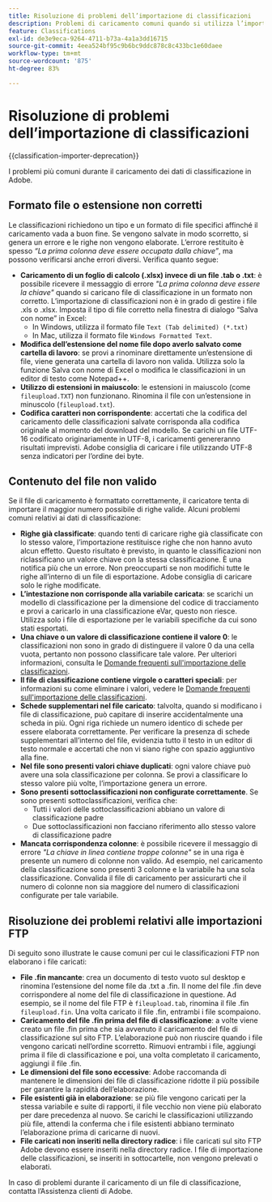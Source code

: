 ```yaml
---
title: Risoluzione di problemi dell’importazione di classificazioni
description: Problemi di caricamento comuni quando si utilizza l’importazione classificazioni.
feature: Classifications
exl-id: de3e9eca-9264-4711-b73a-4a1a3dd16715
source-git-commit: 4eea524bf95c9b6bc9ddc878c8c433bc1e60daee
workflow-type: tm+mt
source-wordcount: '875'
ht-degree: 83%

---
```


# Risoluzione di problemi dell’importazione di classificazioni

{{classification-importer-deprecation}}

I problemi più comuni durante il caricamento dei dati di classificazione in Adobe.

## Formato file o estensione non corretti

Le classificazioni richiedono un tipo e un formato di file specifici affinché il caricamento vada a buon fine. Se vengono salvate in modo scorretto, si genera un errore e le righe non vengono elaborate. L’errore restituito è spesso *“La prima colonna deve essere occupata dalla chiave”*, ma possono verificarsi anche errori diversi. Verifica quanto segue:

* **Caricamento di un foglio di calcolo (.xlsx) invece di un file .tab o .txt**: è possibile ricevere il messaggio di errore *&quot;La prima colonna deve essere la chiave&quot;* quando si caricano file di classificazione in un formato non corretto. L’importazione di classificazioni non è in grado di gestire i file .xls o .xlsx. Imposta il tipo di file corretto nella finestra di dialogo “Salva con nome” in Excel:
   * In Windows, utilizza il formato file `Text (Tab delimited) (*.txt)`
   * In Mac, utilizza il formato file `Windows Formatted Text`.
* **Modifica dell’estensione del nome file dopo averlo salvato come cartella di lavoro**: se provi a rinominare direttamente un’estensione di file, viene generata una cartella di lavoro non valida. Utilizza solo la funzione Salva con nome di Excel o modifica le classificazioni in un editor di testo come Notepad++.
* **Utilizzo di estensioni in maiuscolo**: le estensioni in maiuscolo (come `fileupload.TXT`) non funzionano. Rinomina il file con un’estensione in minuscolo (`fileupload.txt`).
* **Codifica caratteri non corrispondente**: accertati che la codifica del caricamento delle classificazioni salvate corrisponda alla codifica originale al momento del download del modello. Se carichi un file UTF-16 codificato originariamente in UTF-8, i caricamenti genereranno risultati imprevisti. Adobe consiglia di caricare i file utilizzando UTF-8 senza indicatori per l’ordine dei byte.

## Contenuto del file non valido

Se il file di caricamento è formattato correttamente, il caricatore tenta di importare il maggior numero possibile di righe valide. Alcuni problemi comuni relativi ai dati di classificazione:

* **Righe già classificate**: quando tenti di caricare righe già classificate con lo stesso valore, l’importazione restituisce righe che non hanno avuto alcun effetto. Questo risultato è previsto, in quanto le classificazioni non riclassificano un valore chiave con la stessa classificazione. È una notifica più che un errore. Non preoccuparti se non modifichi tutte le righe all’interno di un file di esportazione. Adobe consiglia di caricare solo le righe modificate.
* **L’intestazione non corrisponde alla variabile caricata**: se scarichi un modello di classificazione per la dimensione del codice di tracciamento e provi a caricarlo in una classificazione eVar, questo non riesce. Utilizza solo i file di esportazione per le variabili specifiche da cui sono stati esportati.
* **Una chiave o un valore di classificazione contiene il valore 0**: le classificazioni non sono in grado di distinguere il valore 0 da una cella vuota, pertanto non possono classificare tale valore. Per ulteriori informazioni, consulta le [Domande frequenti sull&#39;importazione delle classificazioni](importer-faq.md).
* **Il file di classificazione contiene virgole o caratteri speciali**: per informazioni su come eliminare i valori, vedere le [Domande frequenti sull&#39;importazione delle classificazioni](importer-faq.md).
* **Schede supplementari nel file caricato**: talvolta, quando si modificano i file di classificazione, può capitare di inserire accidentalmente una scheda in più. Ogni riga richiede un numero identico di schede per essere elaborata correttamente. Per verificare la presenza di schede supplementari all’interno del file, evidenzia tutto il testo in un editor di testo normale e accertati che non vi siano righe con spazio aggiuntivo alla fine.
* **Nel file sono presenti valori chiave duplicati**: ogni valore chiave può avere una sola classificazione per colonna. Se provi a classificare lo stesso valore più volte, l’importazione genera un errore.
* **Sono presenti sottoclassificazioni non configurate correttamente**. Se sono presenti sottoclassificazioni, verifica che:
   * Tutti i valori delle sottoclassificazioni abbiano un valore di classificazione padre
   * Due sottoclassificazioni non facciano riferimento allo stesso valore di classificazione padre
* **Mancata corrispondenza colonne**: è possibile ricevere il messaggio di errore *&quot;La chiave in linea contiene troppe colonne&quot;* se in una riga è presente un numero di colonne non valido. Ad esempio, nel caricamento della classificazione sono presenti 3 colonne e la variabile ha una sola classificazione. Convalida il file di caricamento per assicurarti che il numero di colonne non sia maggiore del numero di classificazioni configurate per tale variabile.

## Risoluzione dei problemi relativi alle importazioni FTP

Di seguito sono illustrate le cause comuni per cui le classificazioni FTP non elaborano i file caricati:

* **File .fin mancante**: crea un documento di testo vuoto sul desktop e rinomina l’estensione del nome file da .txt a .fin. Il nome del file .fin deve corrispondere al nome del file di classificazione in questione. Ad esempio, se il nome del file FTP è `fileupload.tab`, rinomina il file .fin `fileupload.fin`. Una volta caricato il file .fin, entrambi i file scompaiono.
* **Caricamento del file .fin prima del file di classificazione**: a volte viene creato un file .fin prima che sia avvenuto il caricamento del file di classificazione sul sito FTP. L’elaborazione può non riuscire quando i file vengono caricati nell’ordine scorretto. Rimuovi entrambi i file, aggiungi prima il file di classificazione e poi, una volta completato il caricamento, aggiungi il file .fin.
* **Le dimensioni del file sono eccessive**: Adobe raccomanda di mantenere le dimensioni dei file di classificazione ridotte il più possibile per garantire la rapidità dell’elaborazione.
* **File esistenti già in elaborazione**: se più file vengono caricati per la stessa variabile e suite di rapporti, il file vecchio non viene più elaborato per dare precedenza al nuovo. Se carichi le classificazioni utilizzando più file, attendi la conferma che i file esistenti abbiano terminato l’elaborazione prima di caricarne di nuovi.
* **File caricati non inseriti nella directory radice**: i file caricati sul sito FTP Adobe devono essere inseriti nella directory radice. I file di importazione delle classificazioni, se inseriti in sottocartelle, non vengono prelevati o elaborati.

In caso di problemi durante il caricamento di un file di classificazione, contatta l’Assistenza clienti di Adobe.
